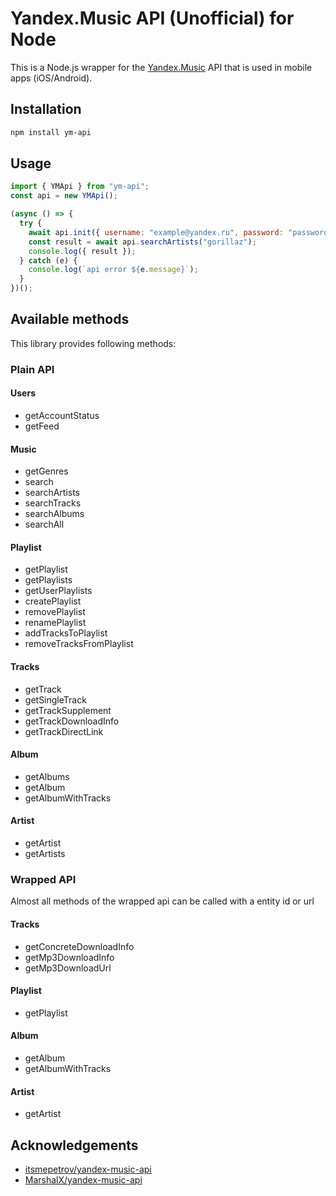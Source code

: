 # Yandex.Music API (Unofficial) for Node

This is a Node.js wrapper for the [Yandex.Music](http://music.yandex.ru/) API that is used in mobile apps (iOS/Android).

## Installation

```sh
npm install ym-api
```

## Usage

```js
import { YMApi } from "ym-api";
const api = new YMApi();

(async () => {
  try {
    await api.init({ username: "example@yandex.ru", password: "password" });
    const result = await api.searchArtists("gorillaz");
    console.log({ result });
  } catch (e) {
    console.log(`api error ${e.message}`);
  }
})();
```

## Available methods

This library provides following methods:

### Plain API

#### Users

- getAccountStatus
- getFeed

#### Music

- getGenres
- search
- searchArtists
- searchTracks
- searchAlbums
- searchAll

#### Playlist

- getPlaylist
- getPlaylists
- getUserPlaylists
- createPlaylist
- removePlaylist
- renamePlaylist
- addTracksToPlaylist
- removeTracksFromPlaylist

#### Tracks

- getTrack
- getSingleTrack
- getTrackSupplement
- getTrackDownloadInfo
- getTrackDirectLink

#### Album

- getAlbums
- getAlbum
- getAlbumWithTracks

#### Artist

- getArtist
- getArtists

### Wrapped API

Almost all methods of the wrapped api can be called with a entity id or url

#### Tracks

- getConcreteDownloadInfo
- getMp3DownloadInfo
- getMp3DownloadUrl

#### Playlist

- getPlaylist

#### Album

- getAlbum
- getAlbumWithTracks

#### Artist

- getArtist

## Acknowledgements

- [itsmepetrov/yandex-music-api](https://github.com/itsmepetrov/yandex-music-api)
- [MarshalX/yandex-music-api](https://github.com/MarshalX/yandex-music-api)
